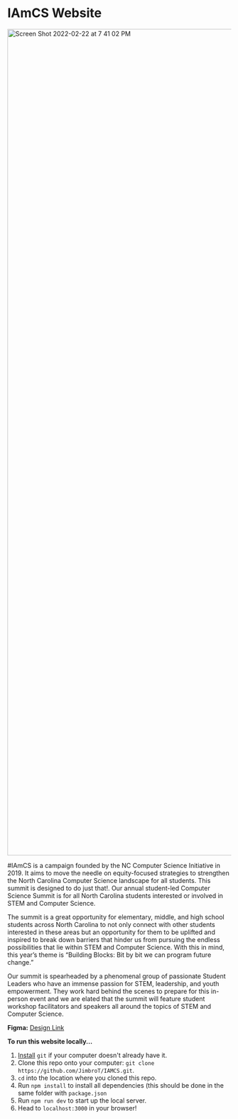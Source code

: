 # IAmCS Website

<img width="1860" alt="Screen Shot 2022-02-22 at 7 41 02 PM" src="https://user-images.githubusercontent.com/62436772/155243942-25c38935-9c70-4b1f-95d3-e57d27f9287a.png">

#IAmCS is a campaign founded by the NC Computer Science Initiative in 2019. It aims to move the needle on equity-focused strategies to strengthen the North Carolina Computer Science landscape for all students. This summit is designed to do just that!. Our annual student-led Computer Science Summit is for all North Carolina students interested or involved in STEM and Computer Science.

The summit is a great opportunity for elementary, middle, and high school students across North Carolina to not only connect with other students interested in these areas but an opportunity for them to be uplifted and inspired to break down barriers that hinder us from pursuing the endless possibilities that lie within STEM and Computer Science. With this in mind, this year’s theme is “Building Blocks: Bit by bit we can program future change.”

Our summit is spearheaded by a phenomenal group of passionate Student Leaders who have an immense passion for STEM, leadership, and youth empowerment. They work hard behind the scenes to prepare for this in-person event and we are elated that the summit will feature student workshop facilitators and speakers all around the topics of STEM and Computer Science.

**Figma:** [Design Link](https://www.figma.com/file/45lxqmcs3FT3Bpw5On3qAL/%23IAMCS-2022?node-id=0%3A1)

**To run this website locally...**
1. [Install](https://git-scm.com/book/en/v2/Getting-Started-Installing-Git) `git` if your computer doesn't already have it. 
2. Clone this repo onto your computer: `git clone https://github.com/JimbroT/IAMCS.git`.
3. `cd` into the location where you cloned this repo.
4. Run `npm install` to install all dependencies (this should be done in the same folder with `package.json`
5. Run `npm run dev` to start up the local server.
6. Head to `localhost:3000` in your browser!
